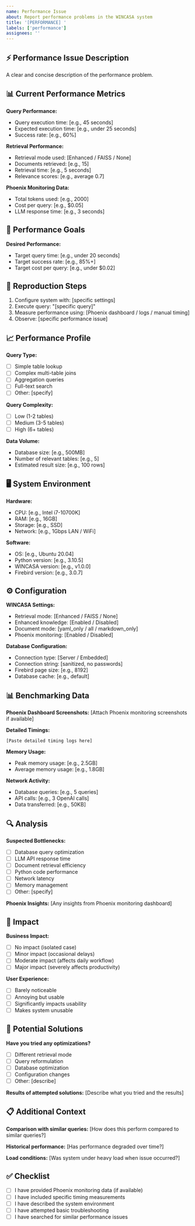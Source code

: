 ```yaml
---
name: Performance Issue
about: Report performance problems in the WINCASA system
title: '[PERFORMANCE] '
labels: ['performance']
assignees: ''
---
```


## ⚡ Performance Issue Description

A clear and concise description of the performance problem.

## 📊 Current Performance Metrics

**Query Performance:**
- Query execution time: [e.g., 45 seconds]
- Expected execution time: [e.g., under 25 seconds]
- Success rate: [e.g., 60%]

**Retrieval Performance:**
- Retrieval mode used: [Enhanced / FAISS / None]
- Documents retrieved: [e.g., 15]
- Retrieval time: [e.g., 5 seconds]
- Relevance scores: [e.g., average 0.7]

**Phoenix Monitoring Data:**
- Total tokens used: [e.g., 2000]
- Cost per query: [e.g., $0.05]
- LLM response time: [e.g., 3 seconds]

## 🎯 Performance Goals

**Desired Performance:**
- Target query time: [e.g., under 20 seconds]
- Target success rate: [e.g., 85%+]
- Target cost per query: [e.g., under $0.02]

## 🔄 Reproduction Steps

1. Configure system with: [specific settings]
2. Execute query: "[specific query]"
3. Measure performance using: [Phoenix dashboard / logs / manual timing]
4. Observe: [specific performance issue]

## 📈 Performance Profile

**Query Type:**
- [ ] Simple table lookup
- [ ] Complex multi-table joins
- [ ] Aggregation queries
- [ ] Full-text search
- [ ] Other: [specify]

**Query Complexity:**
- [ ] Low (1-2 tables)
- [ ] Medium (3-5 tables)
- [ ] High (6+ tables)

**Data Volume:**
- Database size: [e.g., 500MB]
- Number of relevant tables: [e.g., 5]
- Estimated result size: [e.g., 100 rows]

## 🖥️ System Environment

**Hardware:**
- CPU: [e.g., Intel i7-10700K]
- RAM: [e.g., 16GB]
- Storage: [e.g., SSD]
- Network: [e.g., 1Gbps LAN / WiFi]

**Software:**
- OS: [e.g., Ubuntu 20.04]
- Python version: [e.g., 3.10.5]
- WINCASA version: [e.g., v1.0.0]
- Firebird version: [e.g., 3.0.7]

## ⚙️ Configuration

**WINCASA Settings:**
- Retrieval mode: [Enhanced / FAISS / None]
- Enhanced knowledge: [Enabled / Disabled]
- Document mode: [yaml_only / all / markdown_only]
- Phoenix monitoring: [Enabled / Disabled]

**Database Configuration:**
- Connection type: [Server / Embedded]
- Connection string: [sanitized, no passwords]
- Firebird page size: [e.g., 8192]
- Database cache: [e.g., default]

## 📊 Benchmarking Data

**Phoenix Dashboard Screenshots:**
[Attach Phoenix monitoring screenshots if available]

**Detailed Timings:**
```
[Paste detailed timing logs here]
```

**Memory Usage:**
- Peak memory usage: [e.g., 2.5GB]
- Average memory usage: [e.g., 1.8GB]

**Network Activity:**
- Database queries: [e.g., 5 queries]
- API calls: [e.g., 3 OpenAI calls]
- Data transferred: [e.g., 50KB]

## 🔍 Analysis

**Suspected Bottlenecks:**
- [ ] Database query optimization
- [ ] LLM API response time
- [ ] Document retrieval efficiency
- [ ] Python code performance
- [ ] Network latency
- [ ] Memory management
- [ ] Other: [specify]

**Phoenix Insights:**
[Any insights from Phoenix monitoring dashboard]

## 🎯 Impact

**Business Impact:**
- [ ] No impact (isolated case)
- [ ] Minor impact (occasional delays)
- [ ] Moderate impact (affects daily workflow)
- [ ] Major impact (severely affects productivity)

**User Experience:**
- [ ] Barely noticeable
- [ ] Annoying but usable
- [ ] Significantly impacts usability
- [ ] Makes system unusable

## 🚀 Potential Solutions

**Have you tried any optimizations?**
- [ ] Different retrieval mode
- [ ] Query reformulation
- [ ] Database optimization
- [ ] Configuration changes
- [ ] Other: [describe]

**Results of attempted solutions:**
[Describe what you tried and the results]

## 📋 Additional Context

**Comparison with similar queries:**
[How does this perform compared to similar queries?]

**Historical performance:**
[Has performance degraded over time?]

**Load conditions:**
[Was system under heavy load when issue occurred?]

## ✅ Checklist

- [ ] I have provided Phoenix monitoring data (if available)
- [ ] I have included specific timing measurements
- [ ] I have described the system environment
- [ ] I have attempted basic troubleshooting
- [ ] I have searched for similar performance issues